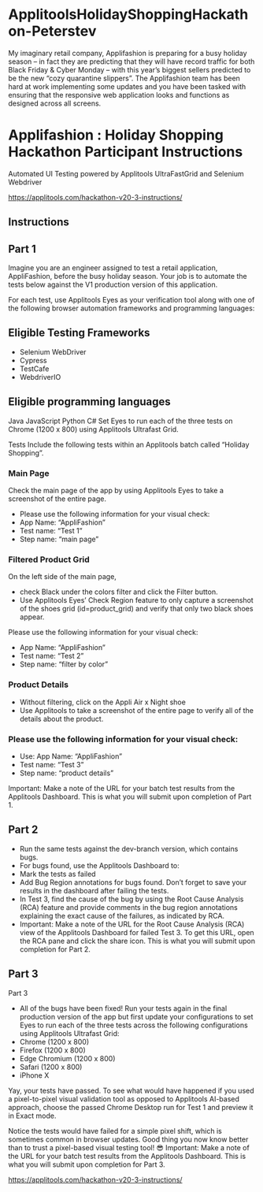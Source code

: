 # ApplitoolsHolidayShoppingHackathon-Peterstev
My imaginary retail company, Applifashion is preparing for a busy holiday season – in fact they are predicting that they will have record traffic for both Black Friday &amp; Cyber Monday – with this year’s biggest sellers predicted to be the new “cozy quarantine slippers”.  The Applifashion team has been hard at work implementing some updates and you have been tasked with ensuring that the responsive web application looks and functions as designed across all screens.

# Applifashion : Holiday Shopping Hackathon Participant Instructions

Automated UI Testing powered by Applitools UltraFastGrid and Selenium Webdriver

https://applitools.com/hackathon-v20-3-instructions/

## Instructions

## Part 1
Imagine you are an engineer assigned to test a retail application, AppliFashion, before the busy holiday season. Your job is to automate the tests below against the V1 production version of this application. 

For each test, use Applitools Eyes as your verification tool along with one of the following browser automation frameworks and programming languages:

## Eligible Testing Frameworks

 * Selenium WebDriver 
 * Cypress 
 * TestCafe 
 * WebdriverIO

## Eligible programming languages

Java
JavaScript
Python
C#
Set Eyes to run each of the three tests on Chrome (1200 x 800) using Applitools Ultrafast Grid.

Tests
Include the following tests within an Applitools batch called “Holiday Shopping”.

### Main Page

Check the main page of the app by using Applitools Eyes to take a screenshot of the entire page.
 * Please use the following information for your visual check:
 * App Name: “AppliFashion”
 * Test name: “Test 1”
 * Step name: “main page” 


### Filtered Product Grid
On the left side of the main page, 
 * check Black under the colors filter and click the Filter button.
 * Use Applitools Eyes’ Check Region feature to only capture a screenshot of the shoes grid (id=product_grid) and verify that only two black shoes appear.

Please use the following information for your visual check:
 * App Name: “AppliFashion”
 * Test name: “Test 2”
 * Step name: “filter by color” 


### Product Details
 * Without filtering, click on the Appli Air x Night shoe
 * Use Applitools to take a screenshot of the entire page to verify all of the details about the product.

### Please use the following information for your visual check:
 * Use: App Name: “AppliFashion”
 * Test name: “Test 3”
 * Step name: “product details” 

Important: Make a note of the URL for your batch test results from the Applitools Dashboard. This is what you will submit upon completion of Part 1.

## Part 2
 * Run the same tests against the dev-branch version, which contains bugs.
 * For bugs found, use the Applitools Dashboard to:
 * Mark the tests as failed
 * Add Bug Region annotations for bugs found. Don’t forget to save your results in the dashboard after failing the tests.
 * In Test 3, find the cause of the bug by using the Root Cause Analysis (RCA) feature and provide comments in the bug region annotations explaining the exact cause of the failures, as indicated by RCA.
 * Important: Make a note of the URL for the Root Cause Analysis (RCA) view of the Applitools Dashboard for failed Test 3. To get this URL, open the RCA pane and click the share icon. This is what you will submit upon completion for Part 2.


## Part 3
Part 3
 * All of the bugs have been fixed! Run your tests again in the final production version of the app but first update your configurations to set Eyes to run each of the three tests across the following configurations using Applitools Ultrafast Grid:
 *  Chrome (1200 x 800)
 *  Firefox (1200 x 800)
 *  Edge Chromium (1200 x 800)  
 *  Safari (1200 x 800)
 *  iPhone X

Yay, your tests have passed. To see what would have happened if you used a pixel-to-pixel visual validation tool as opposed to Applitools AI-based approach, choose the passed Chrome Desktop run for Test 1 and preview it in Exact mode.

Notice the tests would have failed for a simple pixel shift, which is sometimes common in browser updates. Good thing you now know better than to trust a pixel-based visual testing tool! 😎
Important: Make a note of the URL for your batch test results from the Applitools Dashboard. This is what you will submit upon completion for Part 3.

https://applitools.com/hackathon-v20-3-instructions/
